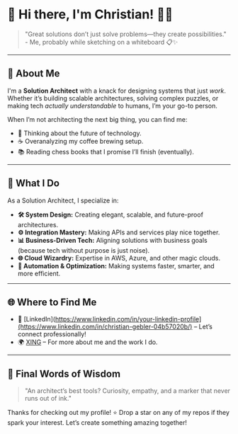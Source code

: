 # 👋 Hi there, I'm **Christian**! 🧠💡

> "Great solutions don’t just solve problems—they create possibilities." - Me, probably while sketching on a whiteboard 📋✨

---


## 🚀 About Me

I'm a **Solution Architect** with a knack for designing systems that just *work*. Whether it’s building scalable architectures, solving complex puzzles, or making tech *actually understandable* to humans, I’m your go-to person.  

When I’m not architecting the next big thing, you can find me:
- 🌌 Thinking about the future of technology.
- ☕ Overanalyzing my coffee brewing setup.
- 📚 Reading chess books that I promise I’ll finish (eventually).  

---


## 🔧 What I Do

As a Solution Architect, I specialize in:
- **🛠️ System Design:** Creating elegant, scalable, and future-proof architectures.  
- **⚙️ Integration Mastery:** Making APIs and services play nice together.  
- **📊 Business-Driven Tech:** Aligning solutions with business goals (because tech without purpose is just noise).  
- **🌐 Cloud Wizardry:** Expertise in AWS, Azure, and other magic clouds.  
- **🚀 Automation & Optimization:** Making systems faster, smarter, and more efficient.

---


## 🌐 Where to Find Me

- 💼 [LinkedIn](https://www.linkedin.com/in/your-linkedin-profile](https://www.linkedin.com/in/christian-gebler-04b57020b/) – Let’s connect professionally!  
- 🌍 [XING](https://www.xing.com/profile/Christian_Gebler4) – For more about me and the work I do.  

---


## 🎉 Final Words of Wisdom

> "An architect’s best tools? Curiosity, empathy, and a marker that never runs out of ink."  

Thanks for checking out my profile! ⭐ Drop a star on any of my repos if they spark your interest. Let’s create something amazing together!
